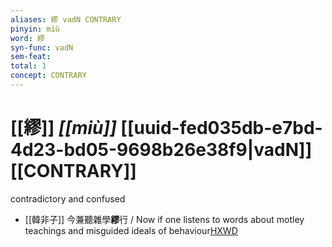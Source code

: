 ```yaml
---
aliases: 繆 vadN CONTRARY
pinyin: miù
word: 繆
syn-func: vadN
sem-feat: 
total: 1
concept: CONTRARY 
---
```

# [[繆]] *[[miù]]*  [[uuid-fed035db-e7bd-4d23-bd05-9698b26e38f9|vadN]] [[CONTRARY]]
contradictory and confused
 - [[韓非子]] 今兼聽雜學**繆**行 / Now if one listens to words about motley teachings and misguided ideals of behaviour[HXWD](https://hxwd.org/textview.html?location=KR3c0005_tls_050-10a.8)